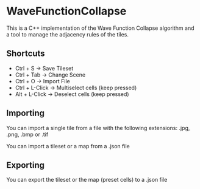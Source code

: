 # WaveFunctionCollapse
This is a C++ implementation of the Wave Function Collapse algorithm and a tool to manage the adjacency rules of the tiles.

## Shortcuts
- Ctrl + S       -> Save Tileset
- Ctrl + Tab     -> Change Scene
- Ctrl + O       -> Import File
- Ctrl + L-Click -> Multiselect cells (keep pressed)
- Alt + L-Click  -> Deselect cells (keep pressed)

## Importing
You can import a single tile from a file with the following extensions: .jpg, .png, .bmp or .tif

You can import a tileset or a map from a .json file

## Exporting
You can export the tileset or the map (preset cells) to a .json file

